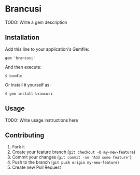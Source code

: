 # Brancusi

TODO: Write a gem description

## Installation

Add this line to your application's Gemfile:

    gem 'brancusi'

And then execute:

    $ bundle

Or install it yourself as:

    $ gem install brancusi

## Usage

TODO: Write usage instructions here

## Contributing

1. Fork it
2. Create your feature branch (`git checkout -b my-new-feature`)
3. Commit your changes (`git commit -am 'Add some feature'`)
4. Push to the branch (`git push origin my-new-feature`)
5. Create new Pull Request
